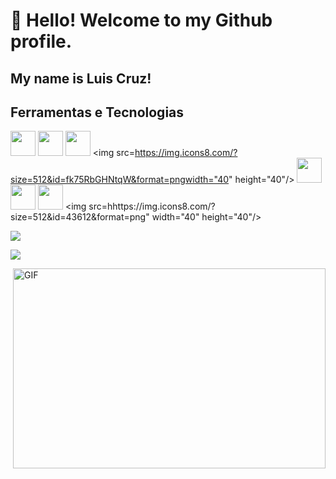 # 👋 Hello! Welcome to my Github profile.
## My name is Luis Cruz!

## Ferramentas e Tecnologias

<img src="https://img.icons8.com/?size=512&id=GOHWqwnSE8Sv&format=png" width="40" height="40"/> <!-- docker -->
<img src="https://img.icons8.com/?size=512&id=49498&format=png" width="40" height="40"/> <!-- linux -->
<img src="https://img.icons8.com/?size=512&id=52539&format=png" width="40" height="40"/> <!-- github -->
<img src=https://img.icons8.com/?size=512&id=fk75RbGHNtqW&format=pngwidth="40" height="40"/> <!-- windows -->
<img src="https://img.icons8.com/?size=512&id=52515&format=png" width="40" height="40"/> <!-- bash / shell -->
<img src="https://img.icons8.com/?size=512&id=48213&format=png" width="40" height="40"/> <!-- monitoramento -->
<img src="https://img.icons8.com/?size=512&id=79061&format=png" width="40" height="40"/> <!-- google cloud -->
<img src=hhttps://img.icons8.com/?size=512&id=43612&format=png" width="40" height="40"/> <!-- all cloud -->

<div>
<a href = "mailto:contato@luiscruz.com.br"><img src="https://img.shields.io/badge/Gmail-D14836?style=for-the-badge&logo=gmail&logoColor=white" target="_blank"></a>

<a href="https://www.linkedin.com/in/luiscruzcwb/" target="_blank"><img src="https://img.shields.io/badge/-LinkedIn-%230077B5?style=for-the-badge&logo=linkedin&logoColor=white" target="_blank"></a>   

</div>

<img align="right" alt="GIF" src="https://github.com/abhisheknaiidu/abhisheknaiidu/blob/master/code.gif?raw=true" width="500" height="320" />

